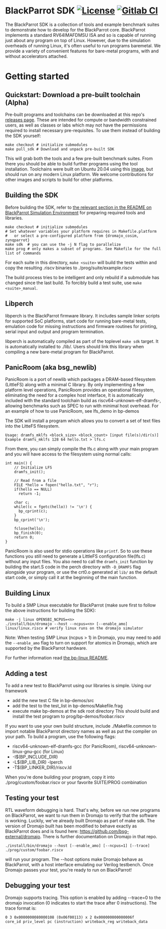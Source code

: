 # BlackParrot SDK [![License](https://img.shields.io/badge/License-BSD%203--Clause-blue.svg)](https://opensource.org/licenses/BSD-3-Clause) [![Gitlab CI](https://gitlab.com/black-parrot/black-parrot/badges/master/pipeline.svg)](https://gitlab.com/black-parrot/black-parrot/pipelines)
The BlackParrot SDK is a collection of tools and example benchmark suites to demonstrate how to
develop for the BlackParrot core. BlackParrot implements a standard RV64IMAFDMSU ISA and so is
capable of running just about any program on top of Linux. However, due to the simulation overheads
of running Linux, it's often useful to run programs baremetal. We provide a variety of convenient
features for bare-metal programs, with and without accelerators attached.

# Getting started

## Quickstart: Download a pre-built toolchain (Alpha)

Pre-built programs and toolchains can be downloaded at this repo's [releases page](https://github.com/black-parrot-sdk/black-parrot-sdk/releases). These are intended for compute or bandwidth constrained users, as well as classes or labs which may not have the permissions required to install necessary pre-requisites. To use them instead of building the SDK yourself:

    make checkout # initialize submodules
    make pull_sdk # Download and unpack pre-built SDK

This will grab both the tools and a few pre-built benchmark suites. From there you should be able to
build further programs using the tool installation. Toolchains were built on Ubuntu 20.04 using this
[image](registry.gitlab.com/dpetrisko/black-parrot-sdk), but should run on any modern Linux
platform. We welcome contributions for other images and scripts to build for other platforms.

## Building the SDK

Before building the SDK, refer to [the relevant section in the README on BlackParrot Simulation Environment](https://github.com/black-parrot/black-parrot-sim#prerequisites) for preparing required tools and libraries.

    make checkout # initialize submodules
    # Set whatever variables your platform requires in Makefile.platform
    #   or select a pre-configured platform from {dromajo_cosim, zynqparrot}
    make sdk  # you can use the -j N flag to parallelize
    make prog # only makes a subset of programs. See Makefile for the full list of commands

For each suite in this directory, `make <suite>` will build the tests within and copy the resulting
.riscv binaries to ./prog/suite/example.riscv

The build process tries to be intelligent and only rebuild if a submodule has changed since the last build. To forcibly build a test suite, use `make <suite>_manual`.

## Libperch
libperch is the BlackParrot firmware library. It includes sample linker scripts for supported SoC
platforms, start code for running bare-metal tests, emulation code for missing instructions and
firmware routines for printing, serial input and output and program termination.

libperch is automatically compiled as part of the toplevel `make sdk` target. It is automatically
installed to ./lib/. Users should link this library when compiling a new bare-metal program for
BlackParrot.

## PanicRoom (aka bsg\_newlib)
PanicRoom is a port of newlib which packages a DRAM-based filesystem (LittleFS) along with a minimal
C library. By only implementing a few platform level operations, PanicRoom provides an operational
filesystem, eliminating the need for a complex host interface, It is automatically included with the
standard toolchain build as riscv64-unknown-elf-dramfs-, allowing benchmarks such as SPEC to run with minimal host overhead. For an example of how to use PanicRoom, see lfs\_demo in bp-demos

The SDK will install a program which allows you to convert a set of text files into the LitteFS
filesystem.

    Usage: dramfs_mklfs <block_size> <block_count> [input file(s)/dir(s)]
    Example dramfs_mklfs 128 64 hello.txt > lfs.c

From there, you can simply compile the lfs.c along with your main program and you will have access
to the filesystem using normal calls:

    int main() {
        // Initialize LFS
        dramfs_init();

        // Read from a file
        FILE *hello = fopen("hello.txt", "r");
        if(hello == NULL)
          return -1;

        char c;
        while((c = fgetc(hello)) != '\n') {
          bp_cprint(c);
        }
        bp_cprint('\n');

        fclose(hello);
        bp_finish(0);
        return 0;
    }

PanicRoom is also used for stdio operations like `printf`. So to use these functions you still need to generate a LittleFS configuration file(lfs.c) without any input files. You also need to call the `dramfs_init` function by building the start.S code in the perch directory with `-D_DRAMFS` flag alongside your program, or use the crt0.o generated at `lib/` as the default start code, or simply call it at the beginning of the main function.

## Building Linux
To build a SMP Linux executable for BlackParrot (make sure first to follow the above instructions for building the SDK):
```
make -j linux OPENSBI_NCPUS=<n>
./install/bin/dromajo --host --ncpus=<n> [--enable_amo] linux/linux.riscv # verify linux runs on the dromajo simulator
```
Note: When testing SMP Linux (ncpus > 1) in Dromajo, you may need to add the `--enable_amo` flag to turn on support for atomics in Dromajo, which are supported by the BlackParrot hardware.

For further information read [the bp-linux README](https://github.com/black-parrot-sdk/bp-linux/blob/master/README.md).


## Adding a test
To add a new test to BlackParrot using our libraries is simple. Using our framework
  - add the new test C file in bp-demos/src
  - add the test to the test\_list in bp-demos/Makefile.frag
  - execute make bp-demos at the sdk root directory
This should build and install the test program to prog/bp-demos/foobar.riscv

If you want to use your own build structure, include ./Makefile.common to import notable
BlackParrot directory names as well as put the compiler on your path. To build a program,
use the following flags:
  - riscv64-unknown-elf-dramfs-gcc (for PanicRoom), riscv64-unknown-linux-gnu-gcc (for Linux)
  - -I$(BP\_INCLUDE\_DIR)
  - -L$(BP\_LIB\_DIR) -lperch
  - -T$(BP\_LINKER\_DIR)/riscv.ld

When you're done building your program, copy it into ./prog/custom/foobar.riscv or your favorite
SUITE/PROG combination

## Testing your test
RTL waveform debugging is hard. That's why, before we run new programs on BlackParrot, we want to
run them in Dromajo to verify that the software is working. Luckily, we've already built Dromajo as
part of make sdk. The version of Dromajo built has been modified to behave exactly as BlackParrot does
and is found here: https://github.com/bsg-external/dromajo. There is further documentation on
Dromajo in that repo.

    ./install/bin/dromajo --host [--enable_amo] [--ncpus=1] [--trace] ./prog/custom/foobar.riscv

will run your program. The --host options make Dromajo behave as BlackParrot, with a host interface
emulating our Verilog testbench. Once Dromajo passes your test, you're ready to run on BlackParrot!

## Debugging your test
Dromajo supports tracing. This option is enabled by adding --trace=0 to the dromajo invocation (0 indicates to start the trace after 0 instructions). The trace format is:

    0 3 0x0000000080000108 (0x06f00113) x 2 0x000000000000006f
    core_id priv_level pc (instruction) writeback_reg writeback_data
